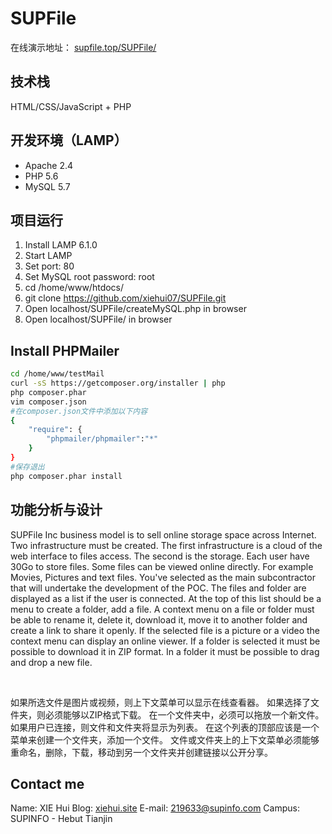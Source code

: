 # SUPFile
在线演示地址： [supfile.top/SUPFile/](http://supfile.top/SUPFile)

## 技术栈
HTML/CSS/JavaScript + PHP

## 开发环境（LAMP）
 - Apache 2.4
 - PHP 5.6
 - MySQL 5.7

## 项目运行
1. Install LAMP 6.1.0
2. Start LAMP
3. Set port: 80
4. Set MySQL root password: root
5. cd /home/www/htdocs/
6. git clone https://github.com/xiehui07/SUPFile.git
7. Open localhost/SUPFile/createMySQL.php in browser
8. Open localhost/SUPFile/ in browser

## Install PHPMailer

```bash
cd /home/www/testMail
curl -sS https://getcomposer.org/installer | php
php composer.phar
vim composer.json
#在composer.json文件中添加以下内容
{
    "require": {
        "phpmailer/phpmailer":"*"
    }
}
#保存退出
php composer.phar install
```




## 功能分析与设计
SUPFile Inc business model is to sell online storage space across Internet. Two infrastructure must be created. The first infrastructure is a cloud of the web interface to files access. The second is the storage. Each user have 30Go to store files. Some files can be viewed online directly. For example Movies, Pictures and text files.
You've selected as the main subcontractor that will undertake the development of the POC.
The files and folder are displayed as a list if the user is connected. At the top of this list should be a menu to create a folder, add a file.
A context menu on a file or folder must be able to rename it, delete it, download it, move it to another folder and create a link to share it openly.
If the selected file is a picture or a video the context menu can display an online viewer. If a folder is selected it must be possible to download it in ZIP format.
In a folder it must be possible to drag and drop a new file.

<br/>

如果所选文件是图片或视频，则上下文菜单可以显示在线查看器。 如果选择了文件夹，则必须能够以ZIP格式下载。
在一个文件夹中，必须可以拖放一个新文件。
如果用户已连接，则文件和文件夹将显示为列表。 在这个列表的顶部应该是一个菜单来创建一个文件夹，添加一个文件。
文件或文件夹上的上下文菜单必须能够重命名，删除，下载，移动到另一个文件夹并创建链接以公开分享。

## Contact me
Name: XIE Hui
Blog: [xiehui.site](http://xiehui.site)
E-mail: 219633@supinfo.com
Campus: SUPINFO - Hebut Tianjin